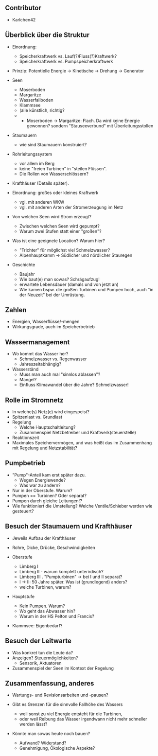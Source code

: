 Contributor
-----------------------------------
* Karlchen42 

Überblick über die Struktur
------------------------------------------
* Einordnung: 
  - Speicherkraftwerk vs. Lauf(?)Fluss(?)Kraftwerk?
  - Speicherkraftwerk vs. Pumpspeicherkraftwerk

* Prinzip: Potentielle Energie -> Kinetische -> Drehung -> Generator

* Seen
  - Moserboden
  - Margaritze
  - Wasserfallboden
  - Klammsee
  - (alle künstlich, richtig?
  - * Moserboden -> Margaritze: Flach. Da wird keine Energie gewonnen?
    sondern "Stauseeverbund" mit Überleitungsstollen

* Staumauern
  - wie sind Staumauern konstruiert?

* Rohrleitungssystem 
  - vor allem im Berg
  - keine "freien Turbinen" in "steilen Flüssen".
  - Die Rollen von Wasserschlössern?

* Krafthäuser
  (Details später).

* Einordnung: großes oder kleines Kraftwerk
  - vgl. mit anderen WKW
  - vgl. mit anderen Arten der Stromerzeugung im Netz

* Von welchen Seen wird Strom erzeugt?
  - Zwischen welchen Seen wird gepumpt?
  - Warum zwei Stufen statt einer "großen"?

* Was ist eine geeignete Location? Warum hier?
  - "Trichter" für möglichst viel Schmelzwasser?
  - Alpenhauptkamm -> Südlicher und nördlicher Stauregen

* Geschichte
  - Baujahr
  - Wie baut(e) man sowas? Schrägaufzug!
  - erwartete Lebensdauer (damals und von jetzt an)
  - Wie kamen bspw. die großen Turbinen und Pumpen hoch,
    auch "in der Neuzeit" bei der Umrüstung.


Zahlen
-----------------------------------
* Energien, Wasserflüsse/-mengen
* Wirkungsgrade, auch im Speicherbetrieb


Wassermanagement
-----------------------------------
* Wo kommt das Wasser her?
  - Schmelzwasser vs. Regenwasser
  - Jahreszeitabhängig?
* Wasserständ
  - Muss man auch mal "sinnlos ablassen"?
  - Mangel?
  - Einfluss Klimawandel über die Jahre? Schmelzwasser!  


Rolle im Stromnetz
-----------------------------------
* In welche(s) Netz(e) wird eingespeist?
* Spitzenlast vs. Grundlast
* Regelung
  - Welche Hauptschaltleitung?
  - Zusammenspiel Netzbetreiber und Kraftwerk(steuerstelle)
* Reaktionszeit
* Maximales Speichervermögen, und was heißt das im Zusammenhang 
  mit Regelung und Netzstabilität?


Pumpbetrieb
----------------------------------
* "Pump"-Anteil kam erst später dazu. 
  - Wegen Energiewende?
  - Was war zu ändern?
* Nur in der Oberstufe. Warum?
* Pumpen == Turbinen? Oder separat?
* Pumpen durch gleiche Leitungen!?
* Wie funktioniert die Umstellung? Welche Ventile/Schieber werden wie gesteuert?

  
Besuch der Staumauern und Krafthäuser
---------------------------------------------
* Jeweils Aufbau der Krafthäuser

* Rohre, Dicke, Drücke, Geschwindigkeiten

* Oberstufe
  - Limberg I
  - Limberg II - warum komplett unterirdisch?
  - Limberg III
    . "Pumpturbinen" -> bei I und II separat?
  - I -> II: 50 Jahre später. Was ist (grundlegend) anders?
  - welche Turbinen, warum?

* Hauptstufe
  - Kein Pumpen. Warum?
  - Wo geht das Abwasser hin?
  - Warum in der HS Pelton und Francis?    

* Klammsee: Eigenbedarf?
  
  
Besuch der Leitwarte
-----------------------------------
* Was konkret tun die Leute da?
* Anzeigen? Steuermöglichkeiten?  
  - Sensorik, Aktuatoren 
* Zusammenspiel der Seen im Kontext der Regelung


Zusammenfassung, anderes
-------------------------------------------
* Wartungs- und Revisionsarbeiten und -pausen?

* Gibt es Grenzen für die sinnvolle Fallhöhe des Wassers 
  - weil sonst zu viel Energie entsteht für die Turbinen,
  - oder weil Reibung das Wasser irgendwann nicht mehr schneller werden lässt?
 
* Könnte man sowas heute noch bauen? 
  - Aufwand? Widerstand?
  - Genehmigung, Ökologische Aspekte?
 
